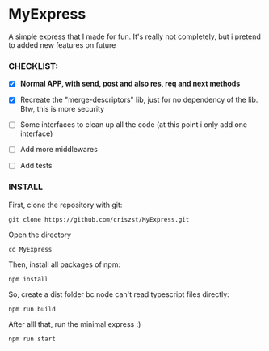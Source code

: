 # MyExpress
A simple express that I made for fun. It's really not completely, but i pretend to added new features on future

### CHECKLIST:
- [x] __Normal APP, with send, post and also res, req and next methods__
- [x] Recreate the "merge-descriptors" lib, just for no dependency of the lib. Btw, this is more security
- [ ] Some interfaces to clean up all the code (at this point i only add one interface)
- [ ] Add more middlewares
- [ ] Add tests


### INSTALL

First, clone the repository with git:

```
git clone https://github.com/criszst/MyExpress.git
```

Open the directory
```
cd MyExpress
```

Then, install all packages of npm:

```
npm install
```

So, create a dist folder bc node can't read typescript files directly:
```
npm run build
```

After alll that, run the minimal express :)
```
npm run start
```
